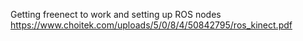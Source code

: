 Getting freenect to work and setting up ROS nodes
https://www.choitek.com/uploads/5/0/8/4/50842795/ros_kinect.pdf
